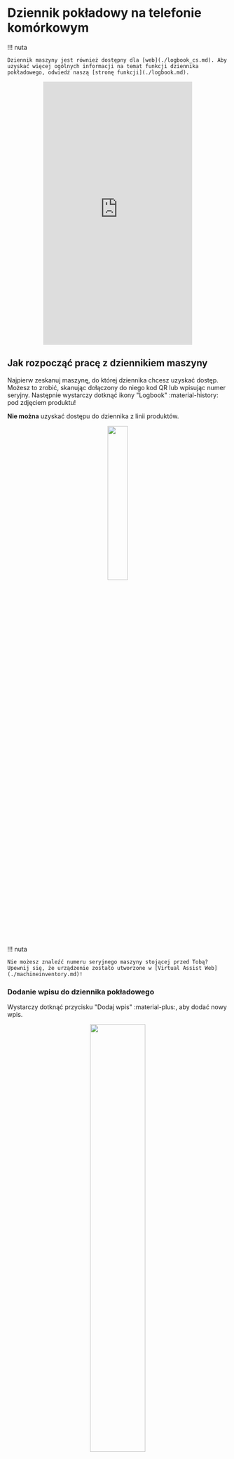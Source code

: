 # Dziennik pokładowy na telefonie komórkowym
!!! nuta

    Dziennik maszyny jest również dostępny dla [web](./logbook_cs.md). Aby uzyskać więcej ogólnych informacji na temat funkcji dziennika pokładowego, odwiedź naszą [stronę funkcji](./logbook.md).


<div style="display: flex; justify-content: center; align-items: center;">
    <iframe width="340" height="600" src="https://www.loom.com/embed/17772bd8e28b45b092d499f6e647c498?sid=ff39838d-0114-4f02-8516-360875222f02" frameborder="0" webkitallowfullscreen mozallowfullscreen allowfullscreen></iframe>
</div>


## Jak rozpocząć pracę z dziennikiem maszyny
Najpierw zeskanuj maszynę, do której dziennika chcesz uzyskać dostęp. Możesz to zrobić, skanując dołączony do niego kod QR lub wpisując numer seryjny. Następnie wystarczy dotknąć ikony "Logbook" :material-history: pod zdjęciem produktu!

**Nie można** uzyskać dostępu do dziennika z linii produktów.

<p align="center"><img src="https://i.imgur.com/pAmAHTF.giff" width="30%"></p>

!!! nuta

    Nie możesz znaleźć numeru seryjnego maszyny stojącej przed Tobą? Upewnij się, że urządzenie zostało utworzone w [Virtual Assist Web](./machineinventory.md)!

### Dodanie wpisu do dziennika pokładowego

Wystarczy dotknąć przycisku "Dodaj wpis" :material-plus:, aby dodać nowy wpis.

<p align="center"><img src="https://i.imgur.com/PiIpt1F.gif" width="50%"></p>

Pamiętaj, aby dodać tytuł i kategorię, a także opisać pracę, która została wykonana na maszynie. Możesz także dołączyć zdjęcia lub filmy, które wcześniej zrobiłeś. Obraz jest wart więcej niż tysiąc słów!

### Przeglądanie wpisów w dzienniku pokładowym

W dowolnym momencie możesz zobaczyć wszystkie wpisy dodane przez Ciebie i Twoich współpracowników dla określonej maszyny. Możesz także oglądać zdjęcia i odtwarzać dołączone do nich filmy. 

<p align="center"><img src="https://i.imgur.com/kHjpJQo.gif" width="50%"></p>

Możesz także użyć filtrów, aby wyszukać określony tekst lub datę wpisu do dziennika, aby zawęzić sprawę.

